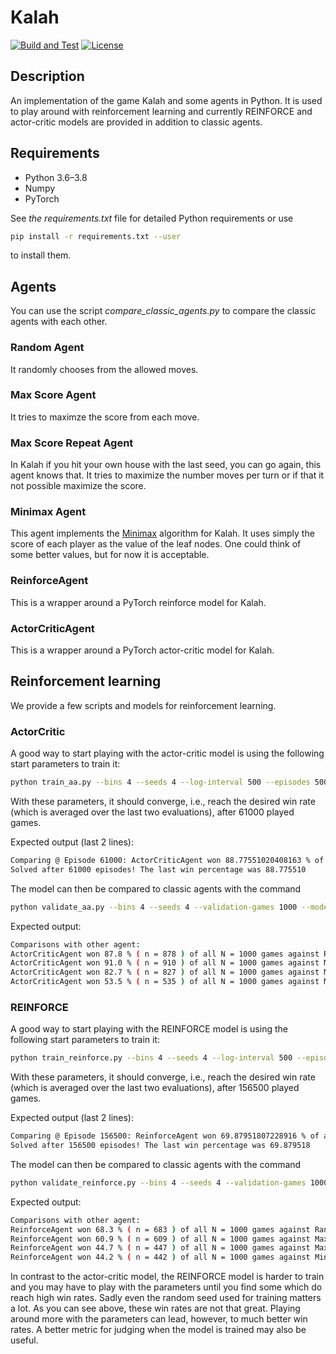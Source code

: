 # Kalah

[![Build and Test](https://github.com/torlenor/kalah/workflows/Build%20and%20Test/badge.svg?branch=master)](https://github.com/torlenor/kalah/actions?query=workflow%3A%22Build+and+Test%22)
[![License](https://img.shields.io/badge/license-MIT-blue.svg)](/LICENSE)

## Description

An implementation of the game Kalah and some agents in Python. It is used to play around with reinforcement learning and currently REINFORCE and actor-critic models are provided in addition to classic agents.

## Requirements

- Python 3.6–3.8
- Numpy
- PyTorch

See *the requirements.txt* file for detailed Python requirements or use
```bash
pip install -r requirements.txt --user
```
to install them.

## Agents

You can use the script *compare_classic_agents.py* to compare the classic agents with each other.

### Random Agent

It randomly chooses from the allowed moves.

### Max Score Agent

It tries to maximze the score from each move.

### Max Score Repeat Agent

In Kalah if you hit your own house with the last seed, you can go again, this agent knows that. It tries to maximize the number moves per turn or if that it not possible maximize the score.

### Minimax Agent

This agent implements the [Minimax](https://en.wikipedia.org/wiki/Minimax) algorithm for Kalah. It uses simply the score of each player as the value of the leaf nodes. One could think of some better values, but for now it is acceptable.

### ReinforceAgent

This is a wrapper around a PyTorch reinforce model for Kalah.

### ActorCriticAgent

This is a wrapper around a PyTorch actor-critic model for Kalah.

## Reinforcement learning

We provide a few scripts and models for reinforcement learning.

### ActorCritic

A good way to start playing with the actor-critic model is using the following start parameters to train it:

```bash
python train_aa.py --bins 4 --seeds 4 --log-interval 500 --episodes 500000 --gamma 0.99 --seed 1 --solved 90 --learning-rate 0.005 --neurons 512 --evaluation-games 100 --model-path ./aa_model.pt
```

With these parameters, it should converge, i.e., reach the desired win rate (which is averaged over the last two evaluations), after 61000 played games.

Expected output (last 2 lines):

```bash
Comparing @ Episode 61000: ActorCriticAgent won 88.77551020408163 % of all N = 100 games against MaxScoreRepeatAgent Number of draws: 2
Solved after 61000 episodes! The last win percentage was 88.775510
```

The model can then be compared to classic agents with the command

```bash
python validate_aa.py --bins 4 --seeds 4 --validation-games 1000 --model-path ./aa_model.pt
```

Expected output:

```bash
Comparisons with other agent:
ActorCriticAgent won 87.8 % ( n = 878 ) of all N = 1000 games against RandomAgent Number of draws: 31
ActorCriticAgent won 91.0 % ( n = 910 ) of all N = 1000 games against MaxScoreAgent Number of draws: 57
ActorCriticAgent won 82.7 % ( n = 827 ) of all N = 1000 games against MaxScoreRepeatAgent Number of draws: 34
ActorCriticAgent won 53.5 % ( n = 535 ) of all N = 1000 games against MinimaxAgent Number of draws: 119
```

### REINFORCE

A good way to start playing with the REINFORCE model is using the following start parameters to train it:

```bash
python train_reinforce.py --bins 4 --seeds 4 --log-interval 500 --episodes 200000 --gamma 0.99 --seed 3 --solved 70 --learning-rate 0.001  --neurons 256 --drop-out 0.1 --model-path ./reinforce_model.pt
```

With these parameters, it should converge, i.e., reach the desired win rate (which is averaged over the last two evaluations), after 156500 played games.

Expected output (last 2 lines):

```bash
Comparing @ Episode 156500: ReinforceAgent won 69.87951807228916 % of all N = 100 games against MaxScoreRepeatAgent Number of draws: 17
Solved after 156500 episodes! The last win percentage was 69.879518
```

The model can then be compared to classic agents with the command

```bash
python validate_reinforce.py --bins 4 --seeds 4 --validation-games 1000 --model-path ./reinforce_model.pt
```

Expected output:

```bash
Comparisons with other agent:
ReinforceAgent won 68.3 % ( n = 683 ) of all N = 1000 games against RandomAgent Number of draws: 45
ReinforceAgent won 60.9 % ( n = 609 ) of all N = 1000 games against MaxScoreAgent Number of draws: 136
ReinforceAgent won 44.7 % ( n = 447 ) of all N = 1000 games against MaxScoreRepeatAgent Number of draws: 137
ReinforceAgent won 44.2 % ( n = 442 ) of all N = 1000 games against MinimaxAgent Number of draws: 98
```

In contrast to the actor-critic model, the REINFORCE model is harder to train and you may have to play with the parameters until you find some which do reach high win rates. Sadly even the random seed used for training matters a lot. As you can see above, these win rates are not that great. Playing around more with the parameters can lead, however, to much better win rates. A better metric for judging when the model is trained may also be useful.
